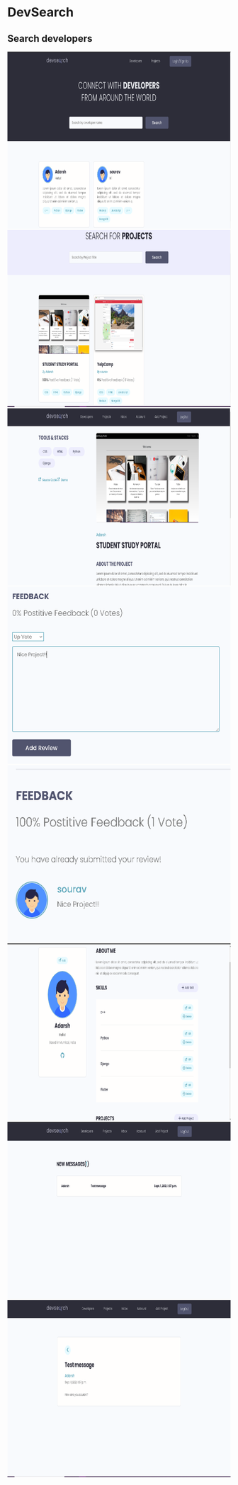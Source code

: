 # DevSearch

## Search developers 

<img src="https://github.com/adrsh-23/DevSearch/blob/master/github_images/11%20dev%20page.PNG" width=600px height=400px>
<br>
<img src="https://github.com/adrsh-23/DevSearch/blob/master/github_images/4.PNG" width=600px height=400px>
<br>
<img src="https://github.com/adrsh-23/DevSearch/blob/master/github_images/3.PNG" width=600px height=400px>
<br>
<img src="https://github.com/adrsh-23/DevSearch/blob/master/github_images/1.PNG" width=600px height=400px>
<br>
<img src="https://github.com/adrsh-23/DevSearch/blob/master/github_images/2.PNG" width=600px height=400px>
<br>
<img src="https://github.com/adrsh-23/DevSearch/blob/master/github_images/10%20edit%20profile.PNG" width=600px height=400px>
<br>
<img src="https://github.com/adrsh-23/DevSearch/blob/master/github_images/6%20inbox.PNG" width=600px height=400px>
<br>
<img src="https://github.com/adrsh-23/DevSearch/blob/master/github_images/7%20inbox.PNG" width=600px height=400px>
